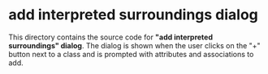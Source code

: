 # add interpreted surroundings dialog

This directory contains the source code for **"add interpreted surroundings" dialog**. The dialog is shown when the user clicks on the "+" button next to a class and is prompted with attributes and associations to add.
